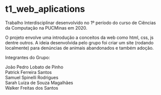 # t1_web_aplications

Trabalho Interdisciplinar desenvolvido no 1º período do curso de Ciências da Computação na PUCMinas em 2020.

O projeto envolve uma introdução a conceitos da web como html, css, js dentre outros. A ideia desenvolvida pelo grupo foi criar um site (rodando localmente) para denúncias de animais abandonados e também adoção.

Integrantes do Grupo:

João Pedro Lobato de Pinho \
Patrick Ferreira Santos \
Samuel Spinelli Rodrigues \
Sarah Luiza de Souza Magalhães \
Walker Freitas dos Santos

